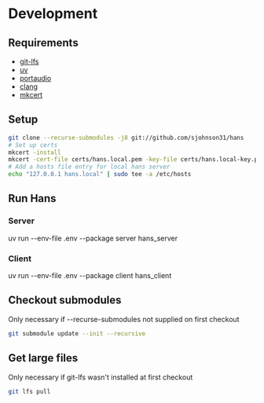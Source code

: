 # Development

## Requirements

- [git-lfs](https://git-lfs.com/)
- [uv](https://docs.astral.sh/uv/getting-started/installation/)
- [portaudio](https://www.portaudio.com/)
- [clang](https://clang.llvm.org/)
- [mkcert](https://github.com/FiloSottile/mkcert)

## Setup

```bash
git clone --recurse-submodules -j8 git://github.com/sjohnson31/hans
# Set up certs
mkcert -install
mkcert -cert-file certs/hans.local.pem -key-file certs/hans.local-key.pem hans.local
# Add a hosts file entry for local hans server
echo "127.0.0.1 hans.local" | sudo tee -a /etc/hosts
```

## Run Hans

### Server

uv run --env-file .env --package server hans_server

### Client

uv run --env-file .env --package client hans_client

## Checkout submodules

Only necessary if --recurse-submodules not supplied on first checkout

```bash
git submodule update --init --recursive
```

## Get large files

Only necessary if git-lfs wasn't installed at first checkout

```bash
git lfs pull
```
